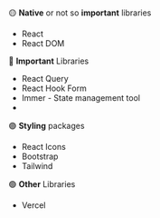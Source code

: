 🟡 **Native** or not so **important** libraries
- React   
- React DOM

🔴 **Important** Libraries 
- React Query
- React Hook Form
- Immer  - State management tool 
-  

🟣 **Styling** packages 
- React Icons
- Bootstrap
- Tailwind

🟢 **Other** Libraries
- Vercel
